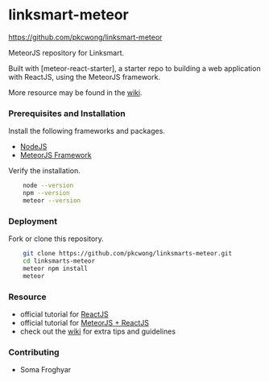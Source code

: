 # linksmart-meteor

https://github.com/pkcwong/linksmart-meteor

MeteorJS repository for Linksmart.

Built with [meteor-react-starter], a starter repo to building a web application with ReactJS, using the MeteorJS framework.

More resource may be found in the [wiki](https://github.com/pkcwong/meteor-react-starter/wiki).

### Prerequisites and Installation

Install the following frameworks and packages.

- [NodeJS](https://nodejs.org/en/)
- [MeteorJS Framework](https://www.meteor.com/install)

Verify the installation.

```bash
    node --version
    npm --version
    meteor --version
```

### Deployment

Fork or clone this repository.

```bash
    git clone https://github.com/pkcwong/linksmarts-meteor.git
    cd linksmarts-meteor
    meteor npm install
    meteor
```


### Resource

- official tutorial for [ReactJS](https://reactjs.org/)
- official tutorial for [MeteorJS + ReactJS](https://www.meteor.com/tutorials/react/creating-an-app)
- check out the [wiki](https://github.com/pkcwong/meteor-react-starter/wiki) for extra tips and guidelines

### Contributing

- Soma Froghyar
